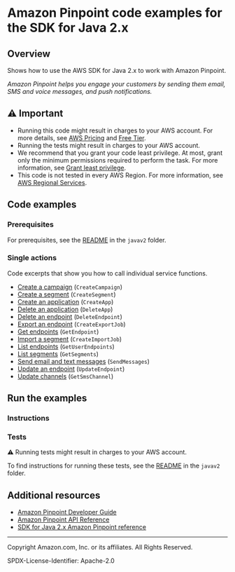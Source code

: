 # Amazon Pinpoint code examples for the SDK for Java 2.x

## Overview

Shows how to use the AWS SDK for Java 2.x to work with Amazon Pinpoint.

<!--custom.overview.start-->
<!--custom.overview.end-->

_Amazon Pinpoint helps you engage your customers by sending them email, SMS and voice messages, and push notifications._

## ⚠ Important

* Running this code might result in charges to your AWS account. For more details, see [AWS Pricing](https://aws.amazon.com/pricing/) and [Free Tier](https://aws.amazon.com/free/).
* Running the tests might result in charges to your AWS account.
* We recommend that you grant your code least privilege. At most, grant only the minimum permissions required to perform the task. For more information, see [Grant least privilege](https://docs.aws.amazon.com/IAM/latest/UserGuide/best-practices.html#grant-least-privilege).
* This code is not tested in every AWS Region. For more information, see [AWS Regional Services](https://aws.amazon.com/about-aws/global-infrastructure/regional-product-services).

<!--custom.important.start-->
<!--custom.important.end-->

## Code examples

### Prerequisites

For prerequisites, see the [README](../../README.md#Prerequisites) in the `javav2` folder.


<!--custom.prerequisites.start-->
<!--custom.prerequisites.end-->

### Single actions

Code excerpts that show you how to call individual service functions.

- [Create a campaign](src/main/java/com/example/pinpoint/CreateCampaign.java#L6) (`CreateCampaign`)
- [Create a segment](src/main/java/com/example/pinpoint/CreateSegment.java#L6) (`CreateSegment`)
- [Create an application](src/main/java/com/example/pinpoint/CreateApp.java#L6) (`CreateApp`)
- [Delete an application](src/main/java/com/example/pinpoint/DeleteApp.java#L6) (`DeleteApp`)
- [Delete an endpoint](src/main/java/com/example/pinpoint/DeleteEndpoint.java#L6) (`DeleteEndpoint`)
- [Export an endpoint](src/main/java/com/example/pinpoint/ExportEndpoints.java#L6) (`CreateExportJob`)
- [Get endpoints](src/main/java/com/example/pinpoint/LookUpEndpoint.java#L6) (`GetEndpoint`)
- [Import a segment](src/main/java/com/example/pinpoint/ImportSegment.java#L6) (`CreateImportJob`)
- [List endpoints](src/main/java/com/example/pinpoint/ListEndpointIds.java#L6) (`GetUserEndpoints`)
- [List segments](src/main/java/com/example/pinpoint/ListSegments.java#L6) (`GetSegments`)
- [Send email and text messages](src/main/java/com/example/pinpoint/SendEmailMessage.java#L6) (`SendMessages`)
- [Update an endpoint](src/main/java/com/example/pinpoint/UpdateEndpoint.java#L6) (`UpdateEndpoint`)
- [Update channels](src/main/java/com/example/pinpoint/UpdateChannel.java#L6) (`GetSmsChannel`)


<!--custom.examples.start-->
<!--custom.examples.end-->

## Run the examples

### Instructions


<!--custom.instructions.start-->
<!--custom.instructions.end-->



### Tests

⚠ Running tests might result in charges to your AWS account.


To find instructions for running these tests, see the [README](../../README.md#Tests)
in the `javav2` folder.



<!--custom.tests.start-->
<!--custom.tests.end-->

## Additional resources

- [Amazon Pinpoint Developer Guide](https://docs.aws.amazon.com/pinpoint/latest/developerguide/welcome.html)
- [Amazon Pinpoint API Reference](https://docs.aws.amazon.com/pinpoint/latest/apireference/welcome.html)
- [SDK for Java 2.x Amazon Pinpoint reference](https://sdk.amazonaws.com/java/api/latest/software/amazon/awssdk/services/pinpoint/package-summary.html)

<!--custom.resources.start-->
<!--custom.resources.end-->

---

Copyright Amazon.com, Inc. or its affiliates. All Rights Reserved.

SPDX-License-Identifier: Apache-2.0
